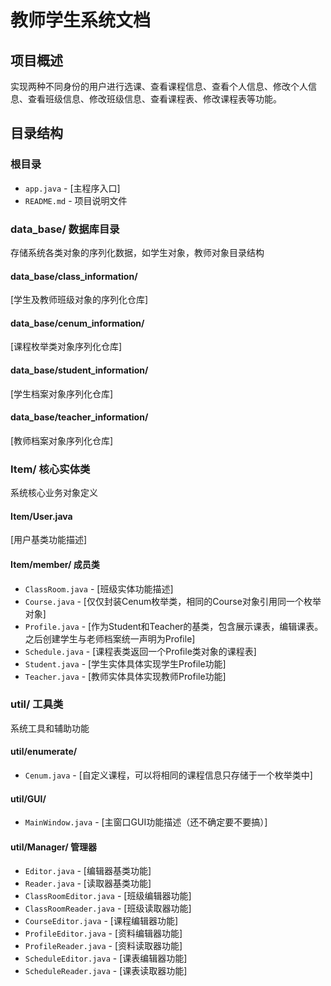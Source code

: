 # 教师学生系统文档

## 项目概述
实现两种不同身份的用户进行选课、查看课程信息、查看个人信息、修改个人信息、查看班级信息、修改班级信息、查看课程表、修改课程表等功能。

## 目录结构

### 根目录
- `app.java` - [主程序入口]
- `README.md` - 项目说明文件

### data_base/ 数据库目录
存储系统各类对象的序列化数据，如学生对象，教师对象目录结构

#### data_base/class_information/
[学生及教师班级对象的序列化仓库]

#### data_base/cenum_information/
[课程枚举类对象序列化仓库]

#### data_base/student_information/
[学生档案对象序列化仓库]

#### data_base/teacher_information/
[教师档案对象序列化仓库]

### Item/ 核心实体类
系统核心业务对象定义

#### Item/User.java
[用户基类功能描述]

#### Item/member/ 成员类
- `ClassRoom.java` - [班级实体功能描述]
- `Course.java` - [仅仅封装Cenum枚举类，相同的Course对象引用同一个枚举对象]
- `Profile.java` - [作为Student和Teacher的基类，包含展示课表，编辑课表。之后创建学生与老师档案统一声明为Profile]
- `Schedule.java` - [课程表类返回一个Profile类对象的课程表]
- `Student.java` - [学生实体具体实现学生Profile功能]
- `Teacher.java` - [教师实体具体实现教师Profile功能]

### util/ 工具类
系统工具和辅助功能

#### util/enumerate/
- `Cenum.java` - [自定义课程，可以将相同的课程信息只存储于一个枚举类中]

#### util/GUI/
- `MainWindow.java` - [主窗口GUI功能描述（还不确定要不要搞）]

#### util/Manager/ 管理器
- `Editor.java` - [编辑器基类功能]
- `Reader.java` - [读取器基类功能]
- `ClassRoomEditor.java` - [班级编辑器功能]
- `ClassRoomReader.java` - [班级读取器功能]
- `CourseEditor.java` - [课程编辑器功能]
- `ProfileEditor.java` - [资料编辑器功能]
- `ProfileReader.java` - [资料读取器功能]
- `ScheduleEditor.java` - [课表编辑器功能]
- `ScheduleReader.java` - [课表读取器功能]

